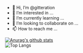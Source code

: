 - 👋 Hi, I’m @gitteration
- 👀 I’m interested in ...
- 🌱 I’m currently learning ...
- 💞️ I’m looking to collaborate on ...
- 📫 How to reach me ...

 [![Anurag's github stats](https://github-readme-stats.vercel.app/api?username=gitteration&theme=tokyonight)](https://github.com/anuraghazra/github-readme-stats)  
 ![Top Langs](https://github-readme-stats.vercel.app/api/top-langs/?username=gitteration&layout=compact&theme=tokyonight)
 

<!---
gitteration/gitteration is a ✨ special ✨ repository because its `README.md` (this file) appears on your GitHub profile.
You can click the Preview link to take a look at your changes.
--->
